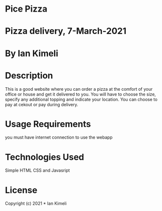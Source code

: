 # Pice Pizza
# Pizza delivery, 7-March-2021
# By Ian Kimeli
# Description
This is a good website where you can order a pizza at the comfort of your office or house and get it delivered to you. You will have to choose the size, specify any additional topping and indicate your location. You can choose to pay at cekout or pay during delivery.
# Usage Requirements
you must have internet connection to use the webapp
# Technologies Used
Simple HTML CSS and Javasript
# License
Copyright (c) 2021 * Ian Kimeli